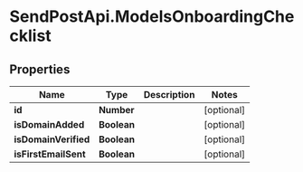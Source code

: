 # SendPostApi.ModelsOnboardingChecklist

## Properties

Name | Type | Description | Notes
------------ | ------------- | ------------- | -------------
**id** | **Number** |  | [optional] 
**isDomainAdded** | **Boolean** |  | [optional] 
**isDomainVerified** | **Boolean** |  | [optional] 
**isFirstEmailSent** | **Boolean** |  | [optional] 


